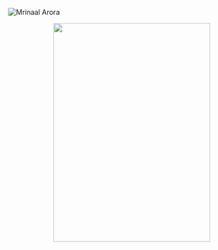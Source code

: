 ![Mrinaal Arora](https://user-images.githubusercontent.com/90490253/182451958-89bc9587-0312-4b16-8a2e-29e4d598a10c.gif)
<p align="center">
  <img width="320" height="445" src="[![spotify-github-profile](https://spotify-github-profile.vercel.app/api/view?uid=31nr24ptwueq6pagibzbnwmugamm&cover_image=true&theme=default&show_offline=false&background_color=121212&interchange=false)](https://github.com/kittinan/spotify-github-profile)">
</p>
